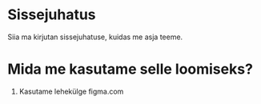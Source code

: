 # Sissejuhatus
Siia ma kirjutan sissejuhatuse, kuidas me asja teeme.

# Mida me kasutame selle loomiseks?
1. Kasutame lehekülge figma.com
